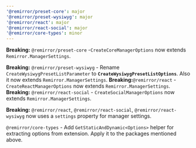 ```yaml
---
'@remirror/preset-core': major
'@remirror/preset-wysiwyg': major
'@remirror/react': major
'@remirror/react-social': major
'@remirror/core-types': minor
---
```


**Breaking:** `@remirror/preset-core` -`CreateCoreManagerOptions` now extends `Remirror.ManagerSettings`.

**Breaking:** `@remirror/preset-wysiwyg` - Rename `CreateWysiwygPresetListParameter` to **`CreateWysiwygPresetListOptions`**. Also it now extends `Remirror.ManagerSettings`. **Breaking:**`@remirror/react` - `CreateReactManagerOptions` now extends `Remirror.ManagerSettings`. **Breaking:** `@remirror/react-social` - `CreateSocialManagerOptions` now extends `Remirror.ManagerSettings`.

**Breaking:** `@remirror/react`, `@remirror/react-social`, `@remirror/react-wysiwyg` now uses a `settings` property for manager settings.

`@remirror/core-types` - Add `GetStaticAndDynamic<Options>` helper for extracting options from extension. Apply it to the packages mentioned above.
